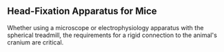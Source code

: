 ## Head-Fixation Apparatus for Mice

Whether using a microscope or electrophysiology apparatus with the spherical treadmill, the requirements for a rigid connection to the animal's cranium are critical.

<!-- ![VR headplate holder in progress](/img/VR_headplate_holder_in_progress.png) -->
<!-- ![VR headplate holder in progress3](/img/VR_headplate_holder_in_progress3.png) -->
<!-- ![VR headplate holder in progress4](/img/VR_headplate_holder_in_progress4.png) -->
<!-- ![head-fixed-mouse-stationary-front](/img/head-fixed-mouse-stationary-front.jpg) -->
<!-- ![head-fixed-mouse-stationary-side](/img/head-fixed-mouse-stationary-side.jpg) -->
<!-- ![headplate_holder_VR_v2](/img/headplate_holder_VR_v2.PDF) -->



